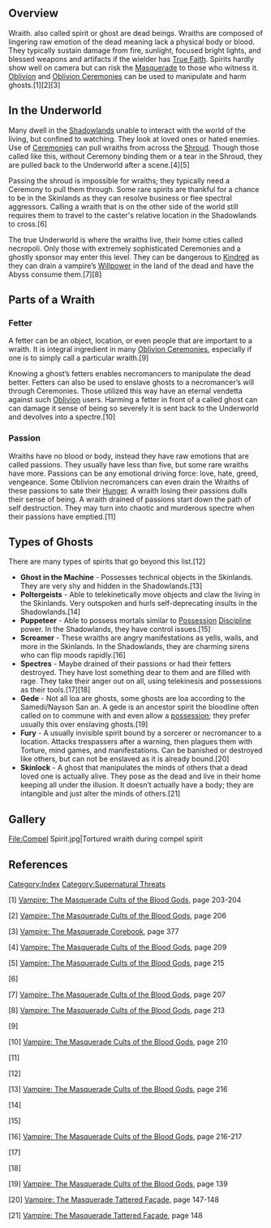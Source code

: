 ## Overview

Wraith. also called spirit or ghost are dead beings. Wraiths are
composed of lingering raw emotion of the dead meaning lack a physical
body or blood. They typically sustain damage from fire, sunlight,
focused bright lights, and blessed weapons and artifacts if the wielder
has
<a href="True_Faith" class="wikilink" title="True Faith">True Faith</a>.
Spirits hardly show well on camera but can risk the
<a href="Masquerade" class="wikilink" title="Masquerade">Masquerade</a>
to those who witness it.
<a href="Oblivion" class="wikilink" title="Oblivion">Oblivion</a> and
<a href="Oblivion_Ceremonies" class="wikilink"
title="Oblivion Ceremonies">Oblivion Ceremonies</a> can be used to
manipulate and harm ghosts.[1][2][3]

## In the Underworld

Many dwell in the
<a href="The_Underworld#The_Shadowlands" class="wikilink"
title="Shadowlands">Shadowlands</a> unable to interact with the world of
the living, but confined to watching. They look at loved ones or hated
enemies. Use of <a href="Oblivion_Ceremonies" class="wikilink"
title="Ceremonies">Ceremonies</a> can pull wraiths from across the
<a href="The_Underworld#The_Shroud" class="wikilink"
title="Shroud">Shroud</a>. Though those called like this, without
Ceremony binding them or a tear in the Shroud, they are pulled back to
the Underworld after a scene.[4][5]

Passing the shroud is impossible for wraiths; they typically need a
Ceremony to pull them through. Some rare spirits are thankful for a
chance to be in the Skinlands as they can resolve business or flee
spectral aggressors. Calling a wraith that is on the other side of the
world still requires them to travel to the caster's relative location in
the Shadowlands to cross.[6]

The true Underworld is where the wraiths live, their home cities called
necropoli. Only those with extremely sophisticated Ceremonies and a
ghostly sponsor may enter this level. They can be dangerous to
<a href="Kindred" class="wikilink" title="Kindred">Kindred</a> as they
can drain a vampire’s
<a href="Willpower" class="wikilink" title="Willpower">Willpower</a> in
the land of the dead and have the Abyss consume them.[7][8]

## Parts of a Wraith

### Fetter

A fetter can be an object, location, or even people that are important
to a wraith. It is integral ingredient in many
<a href="Oblivion_Ceremonies" class="wikilink"
title="Oblivion Ceremonies">Oblivion Ceremonies</a>, especially if one
is to simply call a particular wraith.[9]

Knowing a ghost’s fetters enables necromancers to manipulate the dead
better. Fetters can also be used to enslave ghosts to a necromancer’s
will through Ceremonies. Those utilized this way have an eternal
vendetta against such
<a href="Oblivion" class="wikilink" title="Oblivion">Oblivion</a> users.
Harming a fetter in front of a called ghost can can damage it sense of
being so severely it is sent back to the Underworld and devolves into a
spectre.[10]

### Passion

Wraiths have no blood or body, instead they have raw emotions that are
called passions. They usually have less than five, but some rare wraiths
have more. Passions can be any emotional driving force: love, hate,
greed, vengeance. Some Oblivion necromancers can even drain the Wraiths
of these passions to sate their
<a href="Hunger_system" class="wikilink" title="Hunger">Hunger</a>. A
wraith losing their passions dulls their sense of being. A wraith
drained of passions start down the path of self destruction. They may
turn into chaotic and murderous spectre when their passions have
emptied.[11]

## Types of Ghosts

There are many types of spirits that go beyond this list.[12]

- **Ghost in the Machine** - Possesses technical objects in the
  Skinlands. They are very shy and hidden in the Shadowlands.[13]
- **Poltergeists** - Able to telekinetically move objects and claw the
  living in the Skinlands. Very outspoken and hurls self-deprecating
  insults in the Shadowlands.[14]
- **Puppeteer** - Able to possess mortals similar to
  <a href="Auspex#Possession" class="wikilink"
  title="Possession">Possession</a>
  <a href="Disciplines" class="wikilink" title="Discipline">Discipline</a>
  power. In the Shadowlands, they have control issues.[15]
- **Screamer** - These wraiths are angry manifestations as yells, wails,
  and more in the Skinlands. In the Shadowlands, they are charming
  sirens who can flip moods rapidly.[16]
- **Spectres** - Maybe drained of their passions or had their fetters
  destroyed. They have lost something dear to them and are filled with
  rage. They take their anger out on all, using telekinesis
  and possessions as their tools.[17][18]
- **Gede** - Not all loa are ghosts, some ghosts are loa according to
  the Samedi/Nayson San an. A gede is an ancestor spirit the bloodline
  often called on to commune with and even allow a
  <a href="Oblivion_Ceremonies#Host_Spirit" class="wikilink"
  title="possession">possession</a>; they prefer usually this over
  enslaving ghosts.[19]
- **Fury** - A usually invisible spirit bound by a sorcerer or
  necromancer to a location. Attacks trespassers after a warning, then
  plagues them with Torture, mind games, and manifestations. Can be
  banished or destroyed like others, but can not be enslaved as it is
  already bound.[20]
- **Skinlock** - A ghost that manipulates the minds of others that a
  dead loved one is actually alive. They pose as the dead and live in
  their home keeping all under the illusion. It doesn’t actually have a
  body; they are intangible and just alter the minds of others.[21]

## Gallery

<File:Compel> Spirit.jpg|Tortured wraith during compel spirit

## References

<a href="Category:Index" class="wikilink"
title="Category:Index">Category:Index</a>
<a href="Category:Supernatural_Threats" class="wikilink"
title="Category:Supernatural Threats">Category:Supernatural Threats</a>

[1] <a href="Vampire:_The_Masquerade_Cults_of_the_Blood_Gods"
class="wikilink"
title="Vampire: The Masquerade Cults of the Blood Gods">Vampire: The
Masquerade Cults of the Blood Gods</a>, page 203-204

[2] <a href="Vampire:_The_Masquerade_Cults_of_the_Blood_Gods"
class="wikilink"
title="Vampire: The Masquerade Cults of the Blood Gods">Vampire: The
Masquerade Cults of the Blood Gods</a>, page 206

[3] <a href="Vampire:_The_Masquerade_Corebook" class="wikilink"
title="Vampire: The Masquerade Corebook">Vampire: The Masquerade
Corebook</a>, page 377

[4] <a href="Vampire:_The_Masquerade_Cults_of_the_Blood_Gods"
class="wikilink"
title="Vampire: The Masquerade Cults of the Blood Gods">Vampire: The
Masquerade Cults of the Blood Gods</a>, page 209

[5] <a href="Vampire:_The_Masquerade_Cults_of_the_Blood_Gods"
class="wikilink"
title="Vampire: The Masquerade Cults of the Blood Gods">Vampire: The
Masquerade Cults of the Blood Gods</a>, page 215

[6]

[7] <a href="Vampire:_The_Masquerade_Cults_of_the_Blood_Gods"
class="wikilink"
title="Vampire: The Masquerade Cults of the Blood Gods">Vampire: The
Masquerade Cults of the Blood Gods</a>, page 207

[8] <a href="Vampire:_The_Masquerade_Cults_of_the_Blood_Gods"
class="wikilink"
title="Vampire: The Masquerade Cults of the Blood Gods">Vampire: The
Masquerade Cults of the Blood Gods</a>, page 213

[9]

[10] <a href="Vampire:_The_Masquerade_Cults_of_the_Blood_Gods"
class="wikilink"
title="Vampire: The Masquerade Cults of the Blood Gods">Vampire: The
Masquerade Cults of the Blood Gods</a>, page 210

[11]

[12]

[13] <a href="Vampire:_The_Masquerade_Cults_of_the_Blood_Gods"
class="wikilink"
title="Vampire: The Masquerade Cults of the Blood Gods">Vampire: The
Masquerade Cults of the Blood Gods</a>, page 216

[14]

[15]

[16] <a href="Vampire:_The_Masquerade_Cults_of_the_Blood_Gods"
class="wikilink"
title="Vampire: The Masquerade Cults of the Blood Gods">Vampire: The
Masquerade Cults of the Blood Gods</a>, page 216-217

[17]

[18]

[19] <a href="Vampire:_The_Masquerade_Cults_of_the_Blood_Gods"
class="wikilink"
title="Vampire: The Masquerade Cults of the Blood Gods">Vampire: The
Masquerade Cults of the Blood Gods</a>, page 139

[20] <a href="Vampire:_The_Masquerade_Tattered_Façade" class="wikilink"
title="Vampire: The Masquerade Tattered Façade">Vampire: The Masquerade
Tattered Façade</a>, page 147-148

[21] <a href="Vampire:_The_Masquerade_Tattered_Façade" class="wikilink"
title="Vampire: The Masquerade Tattered Façade">Vampire: The Masquerade
Tattered Façade</a>, page 148
